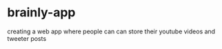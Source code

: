# brainly-app
creating a web app where people can can store their youtube videos and tweeter posts 

